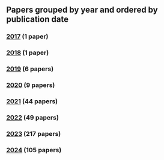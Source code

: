 ## Papers grouped by year and ordered by publication date
### [2017](2017.md) (1 paper)
### [2018](2018.md) (1 paper)
### [2019](2019.md) (6 papers)
### [2020](2020.md) (9 papers)
### [2021](2021.md) (44 papers)
### [2022](2022.md) (49 papers)
### [2023](2023.md) (217 papers)
### [2024](2024.md) (105 papers)